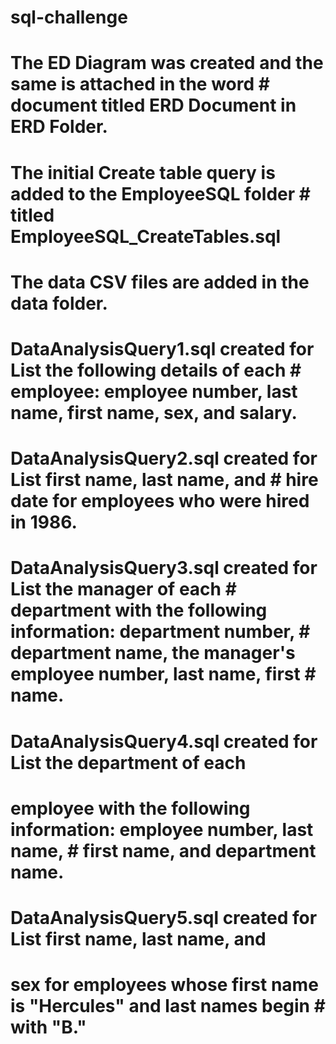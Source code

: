 # sql-challenge

# The ED Diagram was created and the same is attached in the word # document titled ERD Document in ERD Folder. 

# The initial Create table query is added to the EmployeeSQL folder # titled EmployeeSQL_CreateTables.sql

# The data CSV files are added in the data folder. 

# DataAnalysisQuery1.sql created for List the following details of each # employee: employee number, last name, first name, sex, and salary.

# DataAnalysisQuery2.sql created for List first name, last name, and # hire date for employees who were hired in 1986.

# DataAnalysisQuery3.sql created for List the manager of each # department with the following information: department number, # department name, the manager's employee number, last name, first # name.

# DataAnalysisQuery4.sql created for List the department of each 
# employee with the following information: employee number, last name, # first name, and department name.

# DataAnalysisQuery5.sql created for List first name, last name, and   
# sex for employees whose first name is "Hercules" and last names begin # with "B."